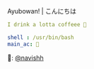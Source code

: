 <p>Ayubowan! | こんにちは</p>

```yaml
I drink a lotta coffeee 🍵
```
```yaml
shell : /usr/bin/bash
main_ac: 🥸
```
🥸: [@navishh](https://github.com/Navishh)





